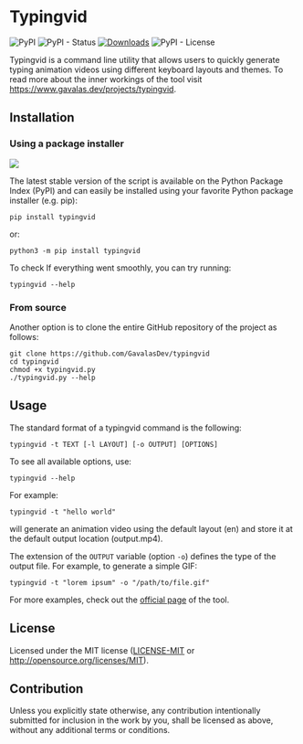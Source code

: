 # Typingvid

![PyPI](https://img.shields.io/pypi/v/typingvid) ![PyPI - Status](https://img.shields.io/pypi/status/typingvid) [![Downloads](https://static.pepy.tech/badge/typingvid)](https://pepy.tech/project/typingvid) ![PyPI - License](https://img.shields.io/pypi/l/typingvid)

Typingvid is a command line utility that allows users to quickly generate typing animation videos using different keyboard layouts and themes. To read more about the inner workings of the tool visit https://www.gavalas.dev/projects/typingvid.

## Installation

### Using a package installer

![](https://www.gavalas.dev/assets/images/typingvid/gifs/pipinstall.gif)

The latest stable version of the script is available on the Python Package Index (PyPI) and can easily be installed using your favorite Python package installer (e.g. pip):

    pip install typingvid

or:

    python3 -m pip install typingvid

To check If everything went smoothly, you can try running:

    typingvid --help

### From source

Another option is to clone the entire GitHub repository of the project as follows:

    git clone https://github.com/GavalasDev/typingvid
    cd typingvid
    chmod +x typingvid.py
    ./typingvid.py --help

## Usage

The standard format of a typingvid command is the following:

    typingvid -t TEXT [-l LAYOUT] [-o OUTPUT] [OPTIONS]

To see all available options, use:

    typingvid --help

For example:

    typingvid -t "hello world"

will generate an animation video using the default layout (en) and store it at the default output location (output.mp4).

The extension of the `OUTPUT` variable (option `-o`) defines the type of the output file. For example, to generate a simple GIF:

    typingvid -t "lorem ipsum" -o "/path/to/file.gif"

For more examples, check out the [official page](https://www.gavalas.dev/projects/typingvid/#examples) of the tool.

## License

Licensed under the MIT license ([LICENSE-MIT](LICENSE-MIT) or http://opensource.org/licenses/MIT).


## Contribution

Unless you explicitly state otherwise, any contribution intentionally submitted
for inclusion in the work by you, shall be licensed as above, without any additional terms or conditions.

